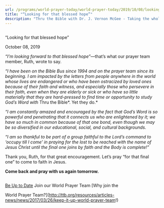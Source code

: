 ```yaml
---
url: /programs/world-prayer-today/world-prayer-today/2019/10/08/looking-for-that-blessed-hope
title: "“Looking for that blessed hope”"
description: "Thru the Bible with Dr. J. Vernon McGee - Taking the whole Word to the whole world"
---
```







## 
 “Looking for that blessed hope”


October 08, 2019




*“I’m looking forward to that blessed hope*”—that’s what our prayer team member, Ruth, wrote to say. 


*“I have been on the Bible Bus since 1994 and on the prayer team since its beginning. I am impacted by the letters from people anywhere in the world whose lives are endangered or who have been ostracized by loved ones because of their faith and witness, and especially those who persevere in their faith, even when they are elderly or sick or who have so little materially that they are hard-pressed to find time or opportunity to study God’s Word with* Thru the Bible*. Yet they do.* 


*“I am constantly amazed and encouraged by the fact that God’s Word is so powerful and penetrating that it connects us who are enlightened by it; we have so much in common because of that one bond, even though we may be so diversified in our educational, social, and cultural backgrounds.*


*“I am so thankful to be part of a group faithful to the Lord’s command to ‘occupy till I come’ in praying for the lost to be reached with the name of Jesus Christ until the final one joins by faith and the Body is complete!”*


Thank you, Ruth, for that great encouragement. Let’s pray “for that final one” to come to faith in Jesus. 


**Come back and pray with us again tomorrow.**







## 




[Be Up to Date](http://feeds.feedburner.com/WorldPrayerToday "World Prayer Today RSS Feed")
Join our World Prayer Team
[Why join the  

World Prayer Team?](http://ttb.org/resources/articles-news/news/2017/03/26/keep-it-up-world-prayer-team!)




